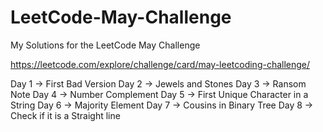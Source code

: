 # LeetCode-May-Challenge
My Solutions for the LeetCode May Challenge

https://leetcode.com/explore/challenge/card/may-leetcoding-challenge/

Day 1 -> First Bad Version
Day 2 -> Jewels and Stones
Day 3 -> Ransom Note
Day 4 -> Number Complement
Day 5 -> First Unique Character in a String
Day 6 -> Majority Element
Day 7 -> Cousins in Binary Tree
Day 8 -> Check if it is a Straight line
